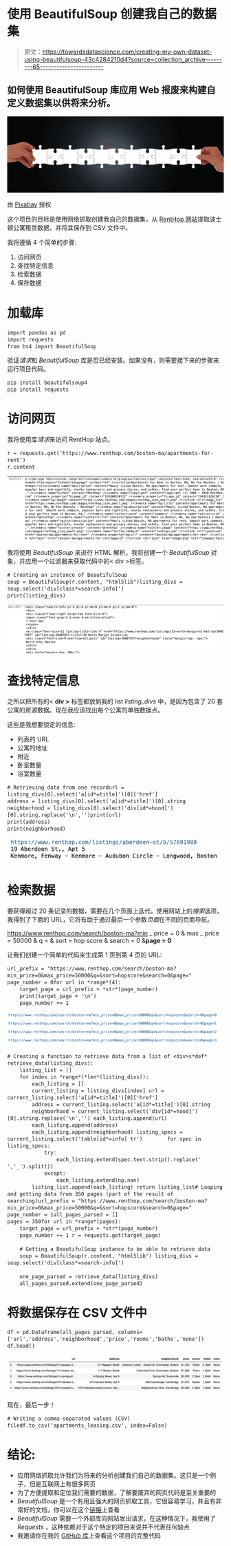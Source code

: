 # 使用 BeautifulSoup 创建我自己的数据集

> 原文：<https://towardsdatascience.com/creating-my-own-dataset-using-beautifulsoup-43c4284210d4?source=collection_archive---------65----------------------->

## 如何使用 BeautifulSoup 库应用 Web 报废来构建自定义数据集以供将来分析。

![](img/f81af960e1b37571d99871ad31e1d3e1.png)

由 [Pixabay](https://pixabay.com/service/terms/#license) 授权

这个项目的目标是使用网络抓取创建我自己的数据集，从 [RentHop 网站](http://www.renthop.com/)提取波士顿公寓租赁数据，并将其保存到 CSV 文件中。

我将遵循 4 个简单的步骤:

1.  访问网页
2.  查找特定信息
3.  检索数据
4.  保存数据

# 加载库

```
import pandas as pd
import requests
from bs4 import BeautifulSoup
```

验证*请求*和 *BeautifulSoup* 库是否已经安装。如果没有，则需要接下来的步骤来运行项目代码。

```
pip install beautifulsoup4
pip install requests
```

# 访问网页

我将使用库*请求*来访问 RentHop 站点。

```
r = requests.get('https://www.renthop.com/boston-ma/apartments-for-rent')
r.content
```

![](img/b7454706fbf652e1202b8fd720243c8b.png)

我将使用 *BeautifulSoup* 来进行 HTML 解析。我将创建一个 *BeautifulSoup* 对象，并应用一个过滤器来获取代码中的< div >标签。

```
# Creating an instance of BeautifulSoup
soup = BeautifulSoup(r.content, "html5lib")listing_divs = soup.select('div[class*=search-info]')
print(listing_divs)
```

![](img/5d80dee4dc32bf45b0ace4295680f036.png)

# 查找特定信息

之所以把所有的< **div >** 标签都放到我的 list *listing_divs* 中，是因为包含了 20 套公寓的房源数据。现在我应该找出每个公寓的单独数据点。

这些是我想要锁定的信息:

*   列表的 URL
*   公寓的地址
*   附近
*   卧室数量
*   浴室数量

```
# Retrieving data from one recordurl = listing_divs[0].select('a[id*=title]')[0]['href']
address = listing_divs[0].select('a[id*=title]')[0].string
neighborhood = listing_divs[0].select('div[id*=hood]')[0].string.replace('\n','')print(url)
print(address)
print(neighborhood)
```

![](img/fe6a8c1412f0a850aae0b79a190815af.png)

# 检索数据

要获得超过 20 条记录的数据，需要在几个页面上迭代。使用网站上的*搜索*选项，我得到了下面的 URL，它将有助于通过最后一个参数*页面*在不同的页面导航。

https://www.renthop.com/search/boston-ma?min _ price = 0 & max _ price = 50000 & q = & sort = hop score & search = 0 &**page = 0**

让我们创建一个简单的代码来生成第 1 页到第 4 页的 URL:

```
url_prefix = "https://www.renthop.com/search/boston-ma?min_price=0&max_price=50000&q=&sort=hopscore&search=0&page="
page_number = 0for url in *range*(4):
    target_page = url_prefix + *str*(page_number)
    print(target_page + '\n')
    page_number += 1
```

![](img/5496489427b8c81769aea6ef1fdf3f05.png)

```
# Creating a function to retrieve data from a list of <div>s*def* retrieve_data(listing_divs):    
    listing_list = []
    for index in *range*(*len*(listing_divs)):
        each_listing = []
        current_listing = listing_divs[index] url = current_listing.select('a[id*=title]')[0]['href']
        address = current_listing.select('a[id*=title]')[0].string
        neighborhood = current_listing.select('div[id*=hood]')[0].string.replace('\n','') each_listing.append(url)
        each_listing.append(address)
        each_listing.append(neighborhood) listing_specs = current_listing.select('table[id*=info] tr')        for spec in listing_specs:
            try:
                each_listing.extend(spec.text.strip().replace(' ','_').split())
            except:
                each_listing.extend(np.nan)
        listing_list.append(each_listing) return listing_list# Looping and getting data from 350 pages (part of the result of searching)url_prefix = "https://www.renthop.com/search/boston-ma?min_price=0&max_price=50000&q=&sort=hopscore&search=0&page="
page_number = 1all_pages_parsed = []
pages = 350for url in *range*(pages):
    target_page = url_prefix + *str*(page_number)
    page_number += 1 r = requests.get(target_page)

    # Getting a BeautifulSoup instance to be able to retrieve data
    soup = BeautifulSoup(r.content, "html5lib") listing_divs = soup.select('div[class*=search-info]')

    one_page_parsed = retrieve_data(listing_divs)
    all_pages_parsed.extend(one_page_parsed)
```

# 将数据保存在 CSV 文件中

```
df = pd.DataFrame(all_pages_parsed, columns=['url','address','neighborhood','price','rooms','baths','none'])
df.head()
```

![](img/09ab4a50f6ebba430fec83189aa063ff.png)

现在，最后一步！

```
# Writing a comma-separated values (CSV) filedf.to_csv('apartments_leasing.csv', index=False)
```

# 结论:

*   应用网络抓取允许我们为将来的分析创建我们自己的数据集。这只是一个例子，但是互联网上有很多网页
*   为了方便提取和定位我们需要的数据，了解要废弃的网页代码是至关重要的
*   *BeautifulSoup* 是一个有用且强大的网页抓取工具，它很容易学习，并且有非常好的文档，你可以在这个[链接](https://www.crummy.com/software/BeautifulSoup/bs4/doc/#quick-start)上查看
*   *BeautifulSoup* 需要一个外部库向网站发出请求，在这种情况下，我使用了 *Requests* ，这种依赖对于这个特定的项目来说并不代表任何缺点
*   我邀请你在我的 [GitHub 库](https://github.com/mwpnava/Data-Science-Projects/tree/master/Apartments_Leasing)上查看这个项目的完整代码